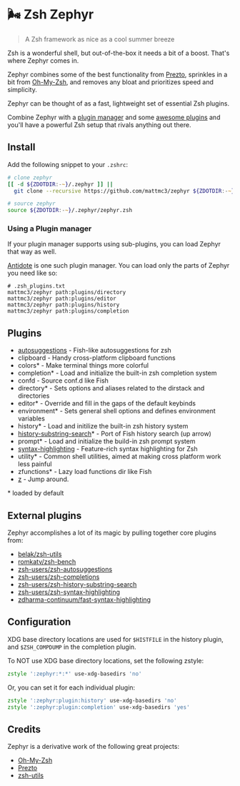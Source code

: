 # :wind_face: Zsh Zephyr

> A Zsh framework as nice as a cool summer breeze

Zsh is a wonderful shell, but out-of-the-box it needs a bit of a boost. That's where Zephyr comes in.

Zephyr combines some of the best functionality from [Prezto][prezto], sprinkles in a bit from [Oh-My-Zsh][ohmyzsh], and removes any bloat and prioritizes speed and simplicity.

Zephyr can be thought of as a fast, lightweight set of essential Zsh plugins.

Combine Zephyr with a [plugin manager][antidote] and some [awesome plugins](https://github.com/unixorn/awesome-zsh-plugins) and you'll have a powerful Zsh setup that rivals anything out there.

## Install

Add the following snippet to your `.zshrc`:

```zsh
# clone zephyr
[[ -d ${ZDOTDIR:-~}/.zephyr ]] ||
  git clone --recursive https://github.com/mattmc3/zephyr ${ZDOTDIR:-~}/.zephyr

# source zephyr
source ${ZDOTDIR:-~}/.zephyr/zephyr.zsh
```

### Using a Plugin manager

If your plugin manager supports using sub-plugins, you can load Zephyr that way as well.

[Antidote][antidote] is one such plugin manager. You can load only the parts of Zephyr you need like so:

```shell
# .zsh_plugins.txt
mattmc3/zephyr path:plugins/directory
mattmc3/zephyr path:plugins/editor
mattmc3/zephyr path:plugins/history
mattmc3/zephyr path:plugins/completion
```

## Plugins

- [autosuggestions][zsh-autosuggestions] - Fish-like autosuggestions for zsh
- clipboard - Handy cross-platform clipboard functions
- colors\* - Make terminal things more colorful
- completion\* - Load and initialize the built-in zsh completion system
- confd - Source conf.d like Fish
- directory\* - Sets options and aliases related to the dirstack and directories
- editor\* - Override and fill in the gaps of the default keybinds
- environment\* - Sets general shell options and defines environment variables
- history\* - Load and initilize the built-in zsh history system
- [history-substring-search][zsh-history-substring-search]\* - Port of Fish history search (up arrow)
- prompt\* - Load and initialize the build-in zsh prompt system
- [syntax-highlighting][fast-syntax-highlighting] - Feature-rich syntax highlighting for Zsh
- utility\* - Common shell utilities, aimed at making cross platform work less painful
- zfunctions\* - Lazy load functions dir like Fish
- [z] - Jump around.

\* loaded by default

## External plugins

Zephyr accomplishes a lot of its magic by pulling together core plugins from:

- [belak/zsh-utils][zsh-utils]
- [romkatv/zsh-bench][zsh-bench]
- [zsh-users/zsh-autosuggestions][zsh-autosuggestions]
- [zsh-users/zsh-completions][zsh-completions]
- [zsh-users/zsh-history-substring-search][zsh-history-substring-search]
- [zsh-users/zsh-syntax-highlighting][zsh-syntax-highlighting]
- [zdharma-continuum/fast-syntax-highlighting][fast-syntax-highlighting]

## Configuration

XDG base directory locations are used for `$HISTFILE` in the history plugin, and `$ZSH_COMPDUMP` in the completion plugin.

To NOT use XDG base directory locations, set the following zstyle:

```zsh
zstyle ':zephyr:*:*' use-xdg-basedirs 'no'
```

Or, you can set it for each individual plugin:

```zsh
zstyle ':zephyr:plugin:history' use-xdg-basedirs 'no'
zstyle ':zephyr:plugin:completion' use-xdg-basedirs 'yes'
```

## Credits

Zephyr is a derivative work of the following great projects:

- [Oh-My-Zsh][ohmyzsh]
- [Prezto][prezto]
- [zsh-utils][zsh-utils]


[antidote]: https://getantidote.github.io
[ohmyzsh]: https://github.com/ohmyzsh/ohmyzsh
[prezto]: https://github.com/sorin-ionescu/prezto
[fast-syntax-highlighting]: https://github.com/zdharma-continuum/fast-syntax-highlighting
[zsh-utils]: https://github.com/belak/zsh-utils
[zsh-bench]: https://github.com/romkatv/zsh-bench
[zsh-autosuggestions]: https://github.com/zsh-users/zsh-autosuggestions
[zsh-completions]: https://github.com/zsh-users/zsh-completions
[zsh-history-substring-search]: https://github.com/zsh-users/zsh-history-subsring-search
[zsh-syntax-highlighting]: https://github.com/zsh-users/zsh-syntax-highlighting
[z]: https://github.com/rupa/z

